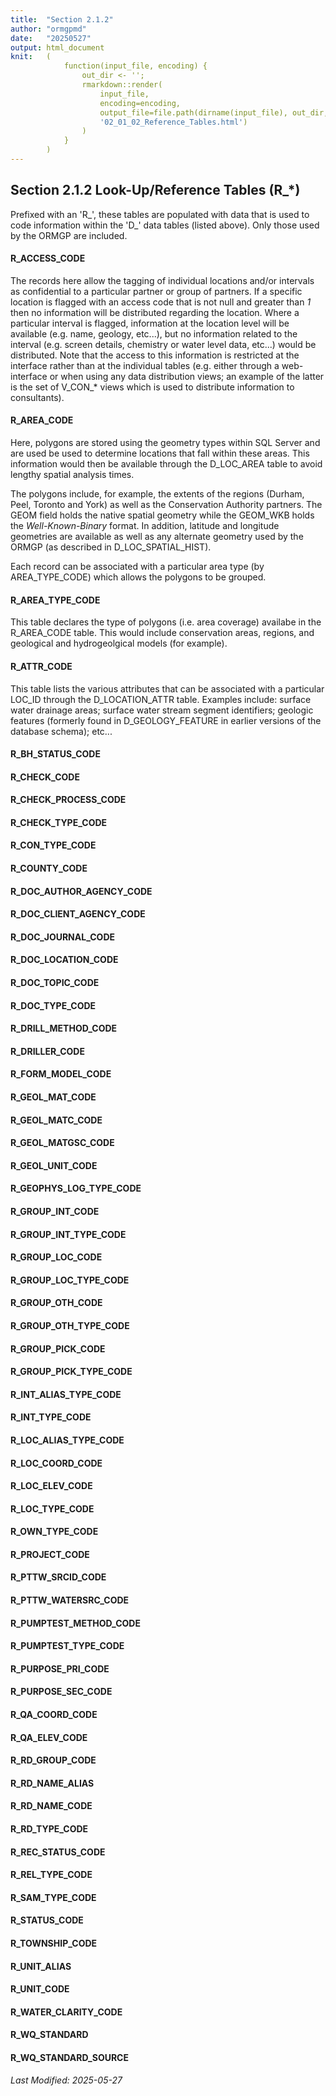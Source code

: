 ```yaml
---
title:  "Section 2.1.2"
author: "ormgpmd"
date:   "20250527"
output: html_document
knit:   (
            function(input_file, encoding) {
                out_dir <- '';
                rmarkdown::render(
                    input_file,
                    encoding=encoding,
                    output_file=file.path(dirname(input_file), out_dir,
                    '02_01_02_Reference_Tables.html')
                )
            }
        )
---
```


## Section 2.1.2 Look-Up/Reference Tables (R_\*)

Prefixed with an 'R_', these tables are populated with data that is used to 
code information within the 'D_' data tables (listed above).  Only those 
used by the ORMGP are included. 

#### R_ACCESS_CODE

The records here allow the tagging of individual locations and/or intervals as
confidential to a particular partner or group of partners.  If a specific
location is flagged with an access code that is not null and greater than *1*
then no information will be distributed regarding the location.  Where a
particular interval is flagged, information at the location level will be
available (e.g. name, geology, etc...), but no information related to the
interval (e.g. screen details, chemistry or water level data, etc...) would be
distributed.  Note that the access to this information is restricted at the
interface rather than at the individual tables (e.g. either through a
web-interface or when using any data distribution views; an example of the
latter is the set of V_CON_\* views which is used to distribute information to
consultants).

#### R_AREA_CODE

Here, polygons are stored using the geometry types within SQL Server and are
used be used to determine locations that fall within these areas.  This
information would then be available through the D_LOC_AREA table to avoid
lengthy spatial analysis times.

The polygons include, for example, the extents of the regions (Durham, Peel,
Toronto and York) as well as the Conservation Authority partners.  The GEOM
field holds the native spatial geometry while the GEOM_WKB holds the
*Well-Known-Binary* format.  In addition, latitude and longitude geometries
are available as well as any alternate geometry used by the ORMGP (as
described in D_LOC_SPATIAL_HIST).

Each record can be associated with a particular area type (by AREA_TYPE_CODE)
which allows the polygons to be grouped.

#### R_AREA_TYPE_CODE

This table declares the type of polygons (i.e. area coverage) availabe in the
R_AREA_CODE table.  This would include conservation areas, regions, and
geological and hydrogeolgical models (for example).

#### R_ATTR_CODE

This table lists the various attributes that can be associated with a
particular LOC_ID through the D_LOCATION_ATTR table.  Examples include:
surface water drainage areas; surface water stream segment identifiers;
geologic features (formerly found in D_GEOLOGY_FEATURE in earlier versions of
the database schema); etc...

#### R_BH_STATUS_CODE

#### R_CHECK_CODE

#### R_CHECK_PROCESS_CODE

#### R_CHECK_TYPE_CODE

#### R_CON_TYPE_CODE

#### R_COUNTY_CODE

#### R_DOC_AUTHOR_AGENCY_CODE

#### R_DOC_CLIENT_AGENCY_CODE

#### R_DOC_JOURNAL_CODE

#### R_DOC_LOCATION_CODE

#### R_DOC_TOPIC_CODE

#### R_DOC_TYPE_CODE

#### R_DRILL_METHOD_CODE

#### R_DRILLER_CODE

#### R_FORM_MODEL_CODE

#### R_GEOL_MAT_CODE

#### R_GEOL_MATC_CODE

#### R_GEOL_MATGSC_CODE

#### R_GEOL_UNIT_CODE

#### R_GEOPHYS_LOG_TYPE_CODE

#### R_GROUP_INT_CODE

#### R_GROUP_INT_TYPE_CODE

#### R_GROUP_LOC_CODE

#### R_GROUP_LOC_TYPE_CODE

#### R_GROUP_OTH_CODE

#### R_GROUP_OTH_TYPE_CODE

#### R_GROUP_PICK_CODE

#### R_GROUP_PICK_TYPE_CODE

#### R_INT_ALIAS_TYPE_CODE

#### R_INT_TYPE_CODE

#### R_LOC_ALIAS_TYPE_CODE

#### R_LOC_COORD_CODE

#### R_LOC_ELEV_CODE

#### R_LOC_TYPE_CODE

#### R_OWN_TYPE_CODE

#### R_PROJECT_CODE

#### R_PTTW_SRCID_CODE

#### R_PTTW_WATERSRC_CODE

#### R_PUMPTEST_METHOD_CODE

#### R_PUMPTEST_TYPE_CODE

#### R_PURPOSE_PRI_CODE

#### R_PURPOSE_SEC_CODE

#### R_QA_COORD_CODE

#### R_QA_ELEV_CODE

#### R_RD_GROUP_CODE

#### R_RD_NAME_ALIAS

#### R_RD_NAME_CODE

#### R_RD_TYPE_CODE

#### R_REC_STATUS_CODE

#### R_REL_TYPE_CODE

#### R_SAM_TYPE_CODE

#### R_STATUS_CODE

#### R_TOWNSHIP_CODE

#### R_UNIT_ALIAS

#### R_UNIT_CODE

#### R_WATER_CLARITY_CODE

#### R_WQ_STANDARD

#### R_WQ_STANDARD_SOURCE


*Last Modified: 2025-05-27*
